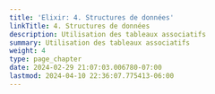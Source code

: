 ```yaml
---
title: 'Elixir: 4. Structures de données'
linkTitle: 4. Structures de données
description: Utilisation des tableaux associatifs
summary: Utilisation des tableaux associatifs
weight: 4
type: page_chapter
date: 2024-02-29 21:07:03.006780-07:00
lastmod: 2024-04-10 22:36:07.775413-06:00
---
```

